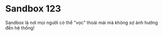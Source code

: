 Sandbox 123
===========

Sandbox là  nơi mọi người có thể "vọc" thoải mái mà không sợ ảnh hưởng đến hệ thống!
